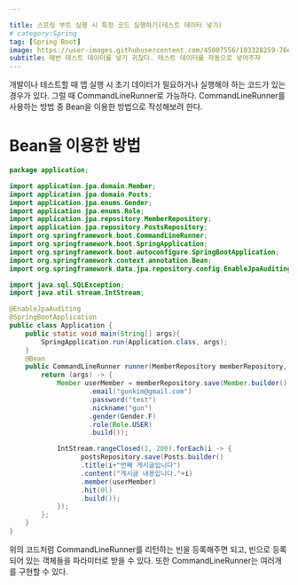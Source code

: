 ```yaml
---

title: 스프링 부트 실행 시 특정 코드 실행하기(테스트 데이터 넣기)
# category:Spring
tag: [Spring Boot]
image: https://user-images.githubusercontent.com/45007556/103328259-76e46d00-4a9b-11eb-91a0-6790f4be29ab.png
subtitle: 매번 테스트 데이터를 넣기 귀찮다. 테스트 데이터를 자동으로 넣어주자
---
```


개발이나 테스트할 때 앱 실행 시 초기 데이터가 필요하거나 실행해야 하는 코드가 있는 경우가 있다.
그럴 때 CommandLineRunner로 가능하다. CommandLineRunner를 사용하는 방법 중 Bean을 이용한 방법으로 작성해보려 한다.

# Bean을 이용한 방법

```java
package application;

import application.jpa.domain.Member;
import application.jpa.domain.Posts;
import application.jpa.enums.Gender;
import application.jpa.enums.Role;
import application.jpa.repository.MemberRepository;
import application.jpa.repository.PostsRepository;
import org.springframework.boot.CommandLineRunner;
import org.springframework.boot.SpringApplication;
import org.springframework.boot.autoconfigure.SpringBootApplication;
import org.springframework.context.annotation.Bean;
import org.springframework.data.jpa.repository.config.EnableJpaAuditing;

import java.sql.SQLException;
import java.util.stream.IntStream;

@EnableJpaAuditing
@SpringBootApplication
public class Application {
    public static void main(String[] args){
        SpringApplication.run(Application.class, args);
    }
    @Bean
    public CommandLineRunner runner(MemberRepository memberRepository, PostsRepository postsRepository) throws SQLException {
        return (args) -> {
            Member userMember = memberRepository.save(Member.builder()
                    .email("gunkim@gmail.com")
                    .password("test")
                    .nickname("gun")
                    .gender(Gender.F)
                    .role(Role.USER)
                    .build());

            IntStream.rangeClosed(1, 200).forEach(i -> {
                  postsRepository.save(Posts.builder()
                  .title(i+"번째 게시글입니다")
                  .content("게시글 내용입니다."+i)
                  .member(userMember)
                  .hit(0l)
                  .build());
            });
        };
    }
}

```

위의 코드처럼 CommandLineRunner를 리턴하는 빈을 등록해주면 되고, 빈으로 등록되어 있는 객체들을 파라미터로 받을 수 있다. 또한 CommandLineRunner는 여러개를 구현할 수 있다.

